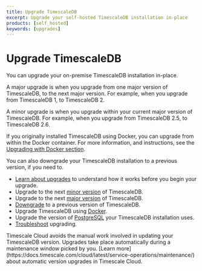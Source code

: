 ```yaml
---
title: Upgrade TimescaleDB
excerpt: Upgrade your self-hosted TimescaleDB installation in-place
products: [self_hosted]
keywords: [upgrades]
---
```


# Upgrade TimescaleDB

You can upgrade your on-premise TimescaleDB installation in-place.

A major upgrade is when you upgrade from one major version of TimescaleDB, to
the next major version. For example, when you upgrade from TimescaleDB&nbsp;1,
to TimescaleDB&nbsp;2.

A minor upgrade is when you upgrade within your current major version of
TimescaleDB. For example, when you upgrade from TimescaleDB&nbsp;2.5, to
TimescaleDB&nbsp;2.6.

If you originally installed TimescaleDB using Docker, you can upgrade from
within the Docker container. For more information, and instructions, see the
[Upgrading with Docker section][upgrade-docker].

You can also downgrade your TimescaleDB installation to a previous version, if
you need to.

*   [Learn about upgrades][about-upgrades] to understand how it works
    before you begin your upgrade.
*   Upgrade to the next [minor version][upgrade-minor] of TimescaleDB.
*   Upgrade to the next [major version][upgrade-major] of TimescaleDB.
*   [Downgrade][downgrade] to a previous version of TimescaleDB.
*   Upgrade TimescaleDB using [Docker][upgrade-docker].
*   Upgrade the version of [PostgreSQL][upgrade-pg] your TimescaleDB
    installation uses.
*   [Troubleshoot][upgrade-tshoot] upgrading.

<Highlight type="cloud" header="Upgrade automatically" button="Try Timescale Cloud for free">
Timescale Cloud avoids the manual work involved in updating your TimescaleDB
version. Upgrades take place automatically during a maintenance window picked by
you.
[Learn more](https://docs.timescale.com/cloud/latest/service-operations/maintenance/)
about automatic version upgrades in Timescale Cloud.
</Highlight>

[about-upgrades]: /timescaledb/:currentVersion:/how-to-guides/upgrades/about-upgrades/
[downgrade]: /timescaledb/:currentVersion:/how-to-guides/upgrades/downgrade/
[upgrade-docker]: /timescaledb/:currentVersion:/how-to-guides/upgrades/upgrade-docker/
[upgrade-major]: /timescaledb/:currentVersion:/how-to-guides/upgrades/major-upgrade/
[upgrade-minor]: /timescaledb/:currentVersion:/how-to-guides/upgrades/minor-upgrade/
[upgrade-pg]: /timescaledb/:currentVersion:/how-to-guides/upgrades/upgrade-pg/
[upgrade-tshoot]: /timescaledb/:currentVersion:/how-to-guides/upgrades/troubleshooting/
